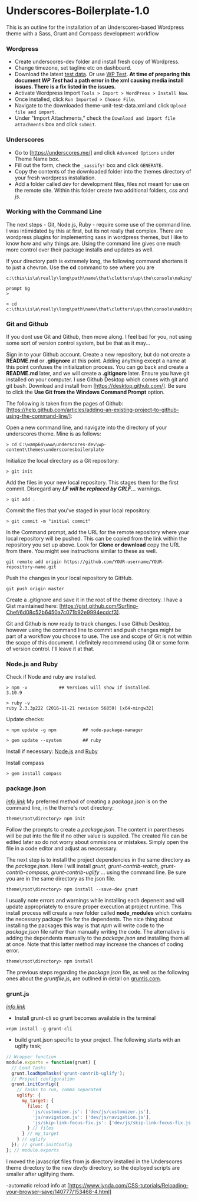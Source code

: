 # Underscores-Boilerplate-1.0
This is an outline for the installation of an Underscores-based Wordpress theme with a Sass, Grunt and Compass development workflow

### Wordpress
- Create underscores-dev folder and install fresh copy of Wordpress.
- Change timezone, set tagline etc on dashboard.
- Download the latest [test data](https://wpcom-themes.svn.automattic.com/demo/theme-unit-test-data.xml). Or use [WP Test](https://github.com/poststatus/wptest). **At time of preparing this document *WP Test* had a path error in the xml causing media install issues.  There is a fix listed in the issues.**
- Activate Wordpress Import `Tools > Import > WordPress > Install Now`.
- Once installed, click `Run Imported > Choose File`.
- Navigate to the downloaded theme-unit-test-data.xml and click `Upload file and import`.
- Under "Import Attachments," check the `Download and import file attachments` box and click `submit`.

### Underscores
- Go to [https://underscores.me/] and click `Advanced Options` under Theme Name box.
- Fill out the form, check the `_sassify!` box and click `GENERATE`.
- Copy the contents of the downloaded folder into the themes directory of your fresh wordpress installation.
- Add a folder called _dev_ for development files, files not meant for use on the remote site.  Within this folder create two additional folders, _css_ and _js_.
### Working with the Command Line
The next steps - Git, Node.js, Ruby - require some use of the command line.  
I was intimidated by this at first, but its not really that complex.
There are wordpress plugins for implementing sass in wordpress themes,
but I like to know how and why things are.
Using the command line gives one much more control over their package installs
and updates as well.

If your directory path is extremely long, the following command shortens it to just a chevron.  Use the **cd** command to see where you are 
```
c:\this\is\a\really\long\path\name\that\clutters\up\the\console\making\things\hard\to\read>

prompt $g
>

> cd
c:\this\is\a\really\long\path\name\that\clutters\up\the\console\makking\things\hard\to\read>
```

### Git and Github
If you dont use Git and Github, then move along. I feel bad for you, not using some sort of version control system, but be that as it may...

Sign in to your Github account.
Create a new repository, but do not create a **README.md** or **.gitignore** at this point. Adding anything except a name at this point confuses the initialization process. 
You can go back and create a **README.md** later, and we will create a **.gitignore** later.
Ensure you have git installed on your computer.  I use Github Desktop which comes with git and git bash. Download
and install from [https://desktop.github.com/]. Be sure to click the **Use Git from the Windows Command Prompt** option.

The following is taken from the pages of Github: [https://help.github.com/articles/adding-an-existing-project-to-github-using-the-command-line/]:

Open a new command line, and navigate into the directory of your underscores theme.  Mine is as follows:
```console
> cd C:\wamp64\www\underscores-dev\wp-content\themes\underscoresboilerplate
```

Initialize the local directory as a Git repository:
```console
> git init
``` 

Add the files in your new local repository. This stages them for the first commit. Disregard any **_LF will be replaced by CRLF..._** warnings.
```console
> git add .
```  

Commit the files that you've staged in your local repository.
```console
> git commit -m "initial commit"
``` 

In the Command prompt, add the URL for the remote repository where your local repository will be pushed.  This can be copied from the link within the repository you set up above.  Look for **Clone or download** copy the URL from there.  You might see instructions similar to these as well.
```console
git remote add origin https://github.com/YOUR-username/YOUR-repository-name.git
``` 

Push the changes in your local repository to GitHub.
```console
git push origin master
``` 

Create a .gitignore and save it in the root of the theme directory.  I have a Gist maintained here: [https://gist.github.com/Surfing-Chef/6d08c52b6450a7c071b92e9994ecdcf3].

Git and Github is now ready to track changes.  I use Github Desktop, however using the command line to commit and push changes might be part of a workflow you choose to use. The use and scope of Git is not within the scope of this document. I definitely recommend using Git or some form of version control.  I'll leave it at that.

### Node.js and Ruby
Check if Node and ruby are installed.
```console
> npm -v            ## Versions will show if installed.
3.10.9                           

> ruby -v
ruby 2.3.3p222 (2016-11-21 revision 56859) [x64-mingw32]
```

Update checks:
```console
> npm update -g npm          ## node-package-manager

> gem update --system        ## ruby
```

Install if necessary: [Node.js](https://nodejs.org/en/) and [Ruby](https://rubyinstaller.org/)

Install compass
```console
> gem install compass
```

### package.json

_[info link](https://docs.npmjs.com/getting-started/using-a-package.json)_
My preferred method of creating a *_package.json_* is on the command line, in the theme's root directory:
```console
theme\root\directory> npm init
```
Follow the prompts to create a *_package.json_*. The content in parentheses will be put into the file if no other value is supplied. The created file can be edited later so do not worry about ommisions or mistakes.  Simply open the file in a code editor and adjust as neccessary.

The next step is to install the project dependencies in the same directory as the *_package.json_*. Here I will install *_grunt, grunt-contrib-watch, grunt-contrib-compass, grunt-contrib-uglify_* ... using the command line. Be sure you are in the same directory as the json file.
```console
theme\root\directory> npm install --save-dev grunt
```
I usually note errors and warnings while installing each depenent and will update appropriately to ensure proper execution at project runtime.  This install process will create a new folder called **node_modules** which contains the necessary package file for the dependents. The nice thing about installing the packages this way is that *_npm_* will write code to the *_package.json_* file rather than manually writing the code.  The alternative is adding the dependents manually to the *_package.json_* and installing them all at once. Note that this latter method may increase the chances of coding error.
```console
theme\root\directory> npm install
```
The previous steps regarding the *_package.json_* file, as well as the following ones about the *_gruntfile.js_*, are outlined in detail on [gruntjs.com](http://gruntjs.com/getting-started).

### grunt.js

_[info link](http://gruntjs.com/getting-started)_
 -  Install grunt-cli so grunt becomes available in the terminal

```console
>npm install -g grunt-cli
```

- build grunt.json specific to your project.  The following starts with an uglify task;
```javascript
// Wrapper function
module.exports = function(grunt) {
  // Load Tasks
  grunt.loadNpmTasks('grunt-contrib-uglify');
  // Project configuration
  grunt.initConfig({
    // Tasks to run, comma separated
    uglify: {
      my_target: {
        files: {
          'js/customizer.js': ['dev/js/customizer.js'],
          'js/navigation.js': ['dev/js/navigation.js'],
          'js/skip-link-focus-fix.js': ['dev/js/skip-link-focus-fix.js']
        } // files
      } // my_target
    } // uglify
  }); // grunt.initConfig
}; // module.exports
```
I moved the javascript files from js directory installed in the Underscores theme directory to the new _dev/js_ directory, so the deployed scripts are smaller after uglifying them.


 
 -automatic reload info at [https://www.lynda.com/CSS-tutorials/Reloading-your-browser-save/140777/153468-4.html]
 
